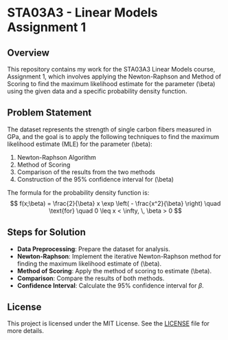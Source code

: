 # STA03A3 - Linear Models Assignment 1

## Overview
This repository contains my work for the STA03A3 Linear Models course, Assignment 1, which involves applying the Newton-Raphson and Method of Scoring to find the maximum likelihood estimate for the parameter \(\beta\) using the given data and a specific probability density function.

## Problem Statement
The dataset represents the strength of single carbon fibers measured in GPa, and the goal is to apply the following techniques to find the maximum likelihood estimate (MLE) for the parameter \(\beta\):
1. Newton-Raphson Algorithm
2. Method of Scoring
3. Comparison of the results from the two methods
4. Construction of the 95% confidence interval for \(\beta\)

The formula for the probability density function is:
$$
f(x;\beta) = \frac{2}{\beta} x \exp \left( - \frac{x^2}{\beta} \right) \quad \text{for} \quad 0 \leq x < \infty, \, \beta > 0
$$

## Steps for Solution
- **Data Preprocessing**: Prepare the dataset for analysis.
- **Newton-Raphson**: Implement the iterative Newton-Raphson method for finding the maximum likelihood estimate of \(\beta\).
- **Method of Scoring**: Apply the method of scoring to estimate \(\beta\).
- **Comparison**: Compare the results of both methods.
- **Confidence Interval**: Calculate the 95% confidence interval for $\beta$.

## License
This project is licensed under the MIT License. See the [LICENSE](LICENSE) file for more details.
